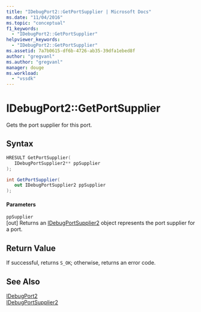 ```yaml
---
title: "IDebugPort2::GetPortSupplier | Microsoft Docs"
ms.date: "11/04/2016"
ms.topic: "conceptual"
f1_keywords: 
  - "IDebugPort2::GetPortSupplier"
helpviewer_keywords: 
  - "IDebugPort2::GetPortSupplier"
ms.assetid: 7a7b0615-df6b-4726-ab35-39dfa1ebed8f
author: "gregvanl"
ms.author: "gregvanl"
manager: douge
ms.workload: 
  - "vssdk"
---
```

# IDebugPort2::GetPortSupplier
Gets the port supplier for this port.  
  
## Syntax  
  
```cpp  
HRESULT GetPortSupplier(   
   IDebugPortSupplier2** ppSupplier  
);  
```  
  
```csharp  
int GetPortSupplier(   
   out IDebugPortSupplier2 ppSupplier  
);  
```  
  
#### Parameters  
 `ppSupplier`  
 [out] Returns an [IDebugPortSupplier2](../../../extensibility/debugger/reference/idebugportsupplier2.md) object represents the port supplier for a port.  
  
## Return Value  
 If successful, returns `S_OK`; otherwise, returns an error code.  
  
## See Also  
 [IDebugPort2](../../../extensibility/debugger/reference/idebugport2.md)   
 [IDebugPortSupplier2](../../../extensibility/debugger/reference/idebugportsupplier2.md)